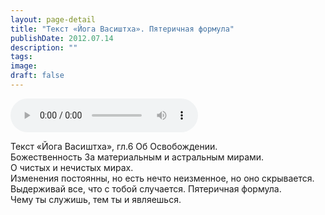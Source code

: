 ```yaml
---
layout: page-detail
title: "Текст «Йога Васиштха». Пятеричная формула"
publishDate: 2012.07.14
description: ""
tags:
image:
draft: false
---
```


<audio title="2012.07.14 - Текст «Йога Васиштха». Пятеричная формула.mp3" src="/upload/iblock/8ec/8ec4fcfef50f83c4f3fe5f8564d4c7d6.mp3" controls=""></audio>

 Текст «Йога Васиштха», гл.6 Об Освобождении.  
 Божественность За материальным и астральным мирами.   
 О чистых и нечистых мирах.  
 Изменения постоянны, но есть нечто неизменное, но оно скрывается.  
 Выдерживай все, что с тобой случается. Пятеричная формула.  
 Чему ты служишь, тем ты и являешься.  

  
